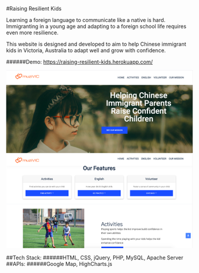 #Raising Resilient Kids

Learning a foreign language to communicate like a native is hard.
Immigranting in a young age and adapting to a foreign school life requires even more resilience.

This website is designed and developed to aim to help Chinese immigrant kids in Victoria, Australia to adapt well and grow with confidence.

######Demo: https://raising-resilient-kids.herokuapp.com/

![alt text](https://github.com/Zoe-0925/IT-for-Social-Goods---Raising-Resilient-Kids/blob/master/assets/images/Demo-1.png?raw=true)
![alt text](https://github.com/Zoe-0925/IT-for-Social-Goods---Raising-Resilient-Kids/blob/master/assets/images/Demo-2.png?raw=true)

##Tech Stack:
######HTML, CSS, jQuery, PHP, MySQL, Apache Server
##APIs:
######Google Map, HighCharts.js
